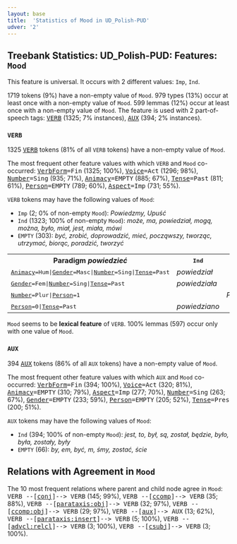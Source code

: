 ```yaml
---
layout: base
title:  'Statistics of Mood in UD_Polish-PUD'
udver: '2'
---
```


## Treebank Statistics: UD_Polish-PUD: Features: `Mood`

This feature is universal.
It occurs with 2 different values: `Imp`, `Ind`.

1719 tokens (9%) have a non-empty value of `Mood`.
979 types (13%) occur at least once with a non-empty value of `Mood`.
599 lemmas (12%) occur at least once with a non-empty value of `Mood`.
The feature is used with 2 part-of-speech tags: <tt><a href="pl_pud-pos-VERB.html">VERB</a></tt> (1325; 7% instances), <tt><a href="pl_pud-pos-AUX.html">AUX</a></tt> (394; 2% instances).

### `VERB`

1325 <tt><a href="pl_pud-pos-VERB.html">VERB</a></tt> tokens (81% of all `VERB` tokens) have a non-empty value of `Mood`.

The most frequent other feature values with which `VERB` and `Mood` co-occurred: <tt><a href="pl_pud-feat-VerbForm.html">VerbForm</a></tt><tt>=Fin</tt> (1325; 100%), <tt><a href="pl_pud-feat-Voice.html">Voice</a></tt><tt>=Act</tt> (1296; 98%), <tt><a href="pl_pud-feat-Number.html">Number</a></tt><tt>=Sing</tt> (935; 71%), <tt><a href="pl_pud-feat-Animacy.html">Animacy</a></tt><tt>=EMPTY</tt> (885; 67%), <tt><a href="pl_pud-feat-Tense.html">Tense</a></tt><tt>=Past</tt> (811; 61%), <tt><a href="pl_pud-feat-Person.html">Person</a></tt><tt>=EMPTY</tt> (789; 60%), <tt><a href="pl_pud-feat-Aspect.html">Aspect</a></tt><tt>=Imp</tt> (731; 55%).

`VERB` tokens may have the following values of `Mood`:

* `Imp` (2; 0% of non-empty `Mood`): <em>Powiedzmy, Upuść</em>
* `Ind` (1323; 100% of non-empty `Mood`): <em>może, ma, powiedział, mogą, można, było, miał, jest, miała, mówi</em>
* `EMPTY` (303): <em>być, zrobić, doprowadzić, mieć, począwszy, tworząc, utrzymać, biorąc, poradzić, tworzyć</em>

<table>
  <tr><th>Paradigm <i>powiedzieć</i></th><th><tt>Ind</tt></th><th><tt>Imp</tt></th></tr>
  <tr><td><tt><tt><a href="pl_pud-feat-Animacy.html">Animacy</a></tt><tt>=Hum</tt>|<tt><a href="pl_pud-feat-Gender.html">Gender</a></tt><tt>=Masc</tt>|<tt><a href="pl_pud-feat-Number.html">Number</a></tt><tt>=Sing</tt>|<tt><a href="pl_pud-feat-Tense.html">Tense</a></tt><tt>=Past</tt></tt></td><td><em>powiedział</em></td><td></td></tr>
  <tr><td><tt><tt><a href="pl_pud-feat-Gender.html">Gender</a></tt><tt>=Fem</tt>|<tt><a href="pl_pud-feat-Number.html">Number</a></tt><tt>=Sing</tt>|<tt><a href="pl_pud-feat-Tense.html">Tense</a></tt><tt>=Past</tt></tt></td><td><em>powiedziała</em></td><td></td></tr>
  <tr><td><tt><tt><a href="pl_pud-feat-Number.html">Number</a></tt><tt>=Plur</tt>|<tt><a href="pl_pud-feat-Person.html">Person</a></tt><tt>=1</tt></tt></td><td></td><td><em>Powiedzmy</em></td></tr>
  <tr><td><tt><tt><a href="pl_pud-feat-Person.html">Person</a></tt><tt>=0</tt>|<tt><a href="pl_pud-feat-Tense.html">Tense</a></tt><tt>=Past</tt></tt></td><td><em>powiedziano</em></td><td></td></tr>
</table>

`Mood` seems to be **lexical feature** of `VERB`. 100% lemmas (597) occur only with one value of `Mood`.

### `AUX`

394 <tt><a href="pl_pud-pos-AUX.html">AUX</a></tt> tokens (86% of all `AUX` tokens) have a non-empty value of `Mood`.

The most frequent other feature values with which `AUX` and `Mood` co-occurred: <tt><a href="pl_pud-feat-VerbForm.html">VerbForm</a></tt><tt>=Fin</tt> (394; 100%), <tt><a href="pl_pud-feat-Voice.html">Voice</a></tt><tt>=Act</tt> (320; 81%), <tt><a href="pl_pud-feat-Animacy.html">Animacy</a></tt><tt>=EMPTY</tt> (310; 79%), <tt><a href="pl_pud-feat-Aspect.html">Aspect</a></tt><tt>=Imp</tt> (277; 70%), <tt><a href="pl_pud-feat-Number.html">Number</a></tt><tt>=Sing</tt> (263; 67%), <tt><a href="pl_pud-feat-Gender.html">Gender</a></tt><tt>=EMPTY</tt> (233; 59%), <tt><a href="pl_pud-feat-Person.html">Person</a></tt><tt>=EMPTY</tt> (205; 52%), <tt><a href="pl_pud-feat-Tense.html">Tense</a></tt><tt>=Pres</tt> (200; 51%).

`AUX` tokens may have the following values of `Mood`:

* `Ind` (394; 100% of non-empty `Mood`): <em>jest, to, był, są, został, będzie, było, była, zostały, były</em>
* `EMPTY` (66): <em>by, em, być, m, śmy, zostać, ście</em>

## Relations with Agreement in `Mood`

The 10 most frequent relations where parent and child node agree in `Mood`:
<tt>VERB --[<tt><a href="pl_pud-dep-conj.html">conj</a></tt>]--> VERB</tt> (145; 99%),
<tt>VERB --[<tt><a href="pl_pud-dep-ccomp.html">ccomp</a></tt>]--> VERB</tt> (35; 88%),
<tt>VERB --[<tt><a href="pl_pud-dep-parataxis-obj.html">parataxis:obj</a></tt>]--> VERB</tt> (32; 97%),
<tt>VERB --[<tt><a href="pl_pud-dep-ccomp-obj.html">ccomp:obj</a></tt>]--> VERB</tt> (29; 97%),
<tt>VERB --[<tt><a href="pl_pud-dep-aux.html">aux</a></tt>]--> AUX</tt> (13; 62%),
<tt>VERB --[<tt><a href="pl_pud-dep-parataxis-insert.html">parataxis:insert</a></tt>]--> VERB</tt> (5; 100%),
<tt>VERB --[<tt><a href="pl_pud-dep-advcl-relcl.html">advcl:relcl</a></tt>]--> VERB</tt> (3; 100%),
<tt>VERB --[<tt><a href="pl_pud-dep-csubj.html">csubj</a></tt>]--> VERB</tt> (3; 100%).

